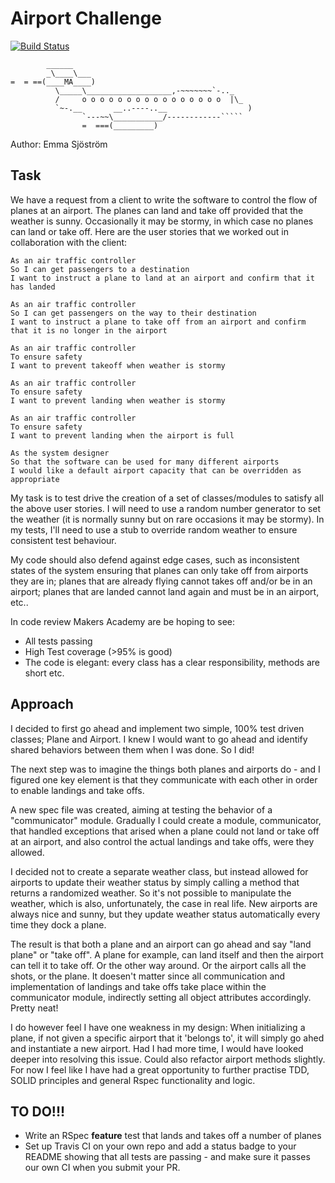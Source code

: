 Airport Challenge
=================

[![Build Status](https://travis-ci.org/festinalent3/airport_challenge.svg?branch=master)](https://travis-ci.org/festinalent3/airport_challenge)


```
        ______
        _\____\___
=  = ==(____MA____)
          \_____\___________________,-~~~~~~~`-.._
          /     o o o o o o o o o o o o o o o o  |\_
          `~-.__       __..----..__                  )
                `---~~\___________/------------`````
                =  ===(_________)

```

Author: Emma Sjöström

Task
-----

We have a request from a client to write the software to control the flow of planes at an airport. The planes can land and take off provided that the weather is sunny. Occasionally it may be stormy, in which case no planes can land or take off.  Here are the user stories that we worked out in collaboration with the client:

```
As an air traffic controller
So I can get passengers to a destination
I want to instruct a plane to land at an airport and confirm that it has landed

As an air traffic controller
So I can get passengers on the way to their destination
I want to instruct a plane to take off from an airport and confirm that it is no longer in the airport

As an air traffic controller
To ensure safety
I want to prevent takeoff when weather is stormy

As an air traffic controller
To ensure safety
I want to prevent landing when weather is stormy

As an air traffic controller
To ensure safety
I want to prevent landing when the airport is full

As the system designer
So that the software can be used for many different airports
I would like a default airport capacity that can be overridden as appropriate
```

My task is to test drive the creation of a set of classes/modules to satisfy all the above user stories. I will need to use a random number generator to set the weather (it is normally sunny but on rare occasions it may be stormy). In my tests, I'll need to use a stub to override random weather to ensure consistent test behaviour.

My code should also defend against edge cases, such as inconsistent states of the system ensuring that planes can only take off from airports they are in; planes that are already flying cannot takes off and/or be in an airport; planes that are landed cannot land again and must be in an airport, etc..

In code review Makers Academy are be hoping to see:

* All tests passing
* High Test coverage (>95% is good)
* The code is elegant: every class has a clear responsibility, methods are short etc.


Approach
-----

I decided to first go ahead and implement two simple, 100% test driven classes; Plane and Airport. I knew I would want to go ahead and identify shared behaviors between them when I was done. So I did!

The next step was to imagine the things both planes and airports do - and I figured one key element is that they communicate with each other in order to enable landings and take offs.

A new spec file was created, aiming at testing the behavior of a "communicator" module. Gradually I could create a module, communicator, that handled exceptions that arised when a plane could not land or take off at an airport, and also control the actual landings and take offs, were they allowed.

I decided not to create a separate weather class, but instead allowed for airports to update their weather status by simply calling a method that returns a randomized weather. So it's not possible to manipulate the weather, which is also, unfortunately, the case in real life. New airports are always nice and sunny, but they update weather status automatically every time they dock a plane.

The result is that both a plane and an airport can go ahead and say "land plane" or "take off". A plane for example, can land itself and then the airport can tell it to take off. Or the other way around. Or the airport calls all the shots, or the plane. It doesen't matter since all communication and implementation of landings and take offs take place within the communicator module, indirectly setting all object attributes accordingly. Pretty neat!

I do however feel I have one weakness in my design: When initializing a plane, if not given a specific airport that it 'belongs to', it will simply go ahed and instantiate a new airport. Had I had more time, I would have looked deeper into resolving this issue. Could also refactor airport methods slightly. For now I feel like I have had a great opportunity to further practise TDD, SOLID principles and general Rspec functionality and logic.



TO DO!!!
-----
* Write an RSpec **feature** test that lands and takes off a number of planes
* Set up Travis CI on your own repo and add a status badge to your README showing that all tests are passing - and make sure it passes our own CI when you submit your PR.
